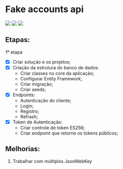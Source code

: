 # Fake accounts api

<span><img src="https://img.shields.io/badge/.NET-5C2D91?style=for-the-badge&logo=.net&logoColor=white"/></span>
<span><img src="https://img.shields.io/badge/C%23-239120?style=for-the-badge&logo=c-sharp&logoColor=white"/></span>
<span><img src="https://img.shields.io/badge/PostgreSQL-316192?style=for-the-badge&logo=postgresql&logoColor=white"/></span>

## Etapas:

1º etapa
- [x] Criar solução e os projetos;
- [x] Criação da estrutura do banco de dados:
  - Criar classes no core da aplicação;
  - Configurar Entity Framework;
  - Criar migração;
  - Criar seeds;
- [x] Endpoints:
  - Autenticação do cliente;
  - Login;
  - Registro;
  - Refrash;
- [x] Token de Autenticação:
  - Criar controle de token ES256;
  - Criar endpoint que retorne os tokens públicos;

## Melhorias:
1. Trabalhar com múltiplos JsonWebKey
